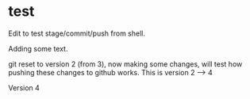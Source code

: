 test
====

Edit to test stage/commit/push from shell.

Adding some text.

git reset to version 2 (from 3), now making some changes, will test how pushing these
changes to github works.  This is version 2 --> 4

Version 4